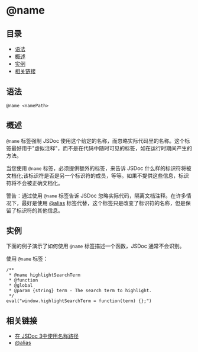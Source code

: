 <!--
title: @name
order: 345
author: yuer
-->

# @name

## 目录

- [语法](#语法)
- [概述](#概述)
- [实例](#实例)
- [相关链接](#相关链接)

## 语法

```
@name <namePath>
```

## 概述

`@name` 标签强制 JSDoc 使用这个给定的名称，而忽略实际代码里的名称。这个标签最好用于"虚拟注释"，而不是在代码中随时可见的标签，如在运行时期间产生的方法。

当您使用 `@name` 标签，必须提供额外的标签，来告诉 JSDoc 什么样的标识符将被文档化;该标识符是否是另一个标识符的成员，等等。如果不提供这些信息，标识符将不会被正确文档化。

警告：通过使用 `@name` 标签告诉 JSDoc 忽略实际代码，隔离文档注释。在许多情况下，最好是使用 [@alias](./tags-alias.md) 标签代替，这个标签只是改变了标识符的名称，但是保留了标识符的其他信息。

## 实例

下面的例子演示了如何使用 `@name` 标签描述一个函数，JSDoc 通常不会识别。

使用 `@name` 标签：

```
/**
 * @name highlightSearchTerm
 * @function
 * @global
 * @param {string} term - The search term to highlight.
 */
eval("window.highlightSearchTerm = function(term) {};")
```

## 相关链接

- [在 JSDoc 3中使用名称路径](./about-namepaths.md)
- [@alias](./tags-alias.md)
